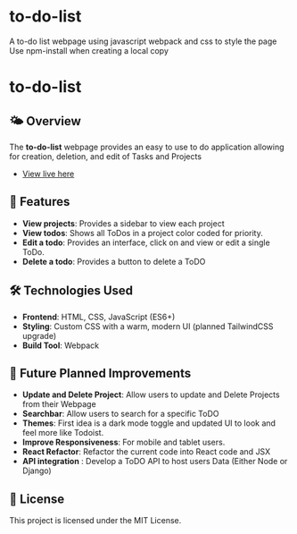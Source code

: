 # to-do-list
A to-do list webpage using javascript webpack and css to style the page
Use npm-install when creating a local copy
# to-do-list

## 🌤️ Overview
The **to-do-list** webpage provides an easy to use to do application allowing for creation, deletion, and edit of Tasks and Projects
 - [View live here](https://rubyfalcon.github.io/to-do-list/)
## 🚀 Features
- **View projects**: Provides a sidebar to view each project
- **View todos**: Shows all ToDos in a project color coded for priority.
- **Edit a todo**: Provides an interface, click on and view or edit a single ToDo.
- **Delete a todo**: Provides a button to delete a ToDO

## 🛠️ Technologies Used
- **Frontend**: HTML, CSS, JavaScript (ES6+)
- **Styling**: Custom CSS with a warm, modern UI (planned TailwindCSS upgrade)
- **Build Tool**: Webpack

## 🎨 Future Planned Improvements
- **Update and Delete Project**: Allow users to update and Delete Projects from their Webpage
- **Searchbar**: Allow users to search for a specific ToDO
- **Themes**: First idea is a dark mode toggle and updated UI to look and feel more like Todoist.
- **Improve Responsiveness**: For mobile and tablet users.
- **React Refactor**: Refactor the current code into React code and JSX
- **API integration** : Develop a ToDO API to host users Data (Either Node or Django)


## 📜 License
This project is licensed under the MIT License.


